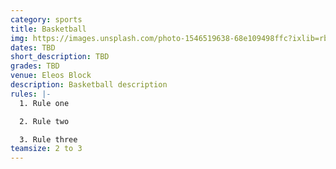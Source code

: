 ```yaml
---
category: sports
title: Basketball
img: https://images.unsplash.com/photo-1546519638-68e109498ffc?ixlib=rb-4.0.3&ixid=M3wxMjA3fDB8MHxzZWFyY2h8Mnx8YmFza2V0YmFsbHxlbnwwfHwwfHx8MA%3D%3D&auto=format&fit=crop&w=900&q=60
dates: TBD
short_description: TBD
grades: TBD
venue: Eleos Block
description: Basketball description
rules: |-
  1. Rule one

  2. Rule two

  3. Rule three
teamsize: 2 to 3
---
```

